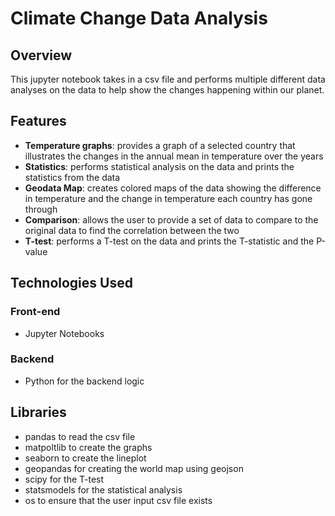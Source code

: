 # Climate Change Data Analysis


## Overview
This jupyter notebook takes in a csv file and performs multiple different data analyses on the data to help show the changes happening within our planet.

## Features
- **Temperature graphs**: provides a graph of a selected country that illustrates the changes in the annual mean in temperature over the years
- **Statistics**: performs statistical analysis on the data and prints the statistics from the data
- **Geodata Map**: creates colored maps of the data showing the difference in temperature and the change in temperature each country has gone through
- **Comparison**: allows the user to provide a set of data to compare to the original data to find the correlation between the two
- **T-test**: performs a T-test on the data and prints the T-statistic and the P-value

## Technologies Used
### Front-end
- Jupyter Notebooks
### Backend
- Python for the backend logic

## Libraries
- pandas to read the csv file
- matpoltlib to create the graphs
- seaborn to create the lineplot
- geopandas for creating the world map using geojson
- scipy for the T-test
- statsmodels for the statistical analysis
- os to ensure that the user input csv file exists

